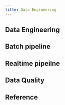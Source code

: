 ```yaml
---
title: Data Engineering
---
```


## Data Engineering


## Batch pipeline



## Realtime pipeilne


## Data Quality

## Reference
